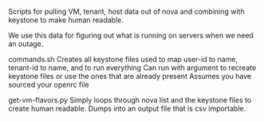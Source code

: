 Scripts for pulling VM, tenant, host data out of nova and combining with keystone 
to make human readable.

We use this data for figuring out what is running on servers when we need an outage.

commands.sh
	Creates all keystone files used to map user-id to name, tenant-id to name, and to run everything
	Can run with argument to recreate keystone files or use the ones that are already present
	Assumes you have sourced your openrc file

get-vm-flavors.py
	Simply loops through nova list and the keystone files to create human readable.
	Dumps into an output file that is csv importable.

